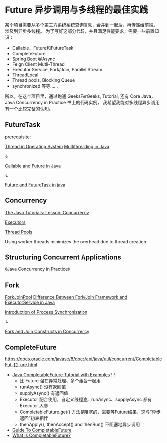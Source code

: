 # Future 异步调用与多线程的最佳实践

某个项目需要从多个第三方系统系统查询信息，合并到一起后，再传递给前端。
涉及到异步多线程。
为了写好这部分代码，并且满足性能要求，需要一些前置知识：
- Callable、Future和FutureTask
- CompleteFuture
- Spring Boot @Async
- Feign Client Mutli-Thread
- Executor Service, Fork/Join, Parallel Stream
- ThreadLocal
- Thread pools, Blocking Queue
- synchronized
等等……

所以，在这个项目里，通过跑通 GeeksForGeeks, Tutorial, 还有 Core Java，Java Concurrency in Practice 书上的代码实例，
我希望我能对多线程异步调用有一个比较完备的认知。


## FutureTask


prerequisite:

[Thread in Operating System](https://www.geeksforgeeks.org/thread-in-operating-system/)
[Multithreading in Java](https://www.geeksforgeeks.org/multithreading-in-java/)

↓

[Callable and Future in Java](https://www.geeksforgeeks.org/callable-future-java/)

↓

[Future and FutureTask in java](https://www.geeksforgeeks.org/future-and-futuretask-in-java/?ref=gcse)


## Concurrency

[The Java Tutorials: Lesson: Concurrency](https://docs.oracle.com/javase/tutorial/essential/concurrency/index.html)

[Executors](https://docs.oracle.com/javase/tutorial/essential/concurrency/executors.html)

[Thread Pools](https://docs.oracle.com/javase/tutorial/essential/concurrency/pools.html)

Using worker threads minimizes the overhead due to thread creation.

## Structuring Concurrent Applications

《Java Concurrency in Practice》

## Fork

[ForkJoinPool](https://www.geeksforgeeks.org/forkjoinpool-class-in-java-with-examples/)
[Difference Between Fork/Join Framework and ExecutorService in Java](https://www.geeksforgeeks.org/difference-between-fork-join-framework-and-executorservice-in-java/)

[Introduction of Process Synchronization](https://www.geeksforgeeks.org/introduction-of-process-synchronization/)

↓
 
[Fork and Join Constructs in Concurrency](https://www.geeksforgeeks.org/fork-and-join-constructs-in-concurrency/)


## CompleteFuture

https://docs.oracle.com/javase/8/docs/api/java/util/concurrent/CompletableFut【】ure.html

- [Java CompletableFuture Tutorial with Examples](https://www.callicoder.com/java-8-completablefuture-tutorial/) !!!
  - 比 Future 强在异常处理、多个组合一起用 
  - runAsync() 没有返回值
  - supplyAsync() 有返回值
  - Executor 配合使用，自定义线程池，runAsync、supplyAsync 都有 Executor 入参
  - CompletableFuture.get() 方法是阻塞的，需要等Future结果，这与“异步返回”初衷相悖
  - thenApply(), thenAccept() and thenRun() 不阻塞地异步调用
- [Guide To CompletableFuture](https://www.baeldung.com/java-completablefuture)
- [What is CompletableFuture?](https://www.javatpoint.com/completablefuture-in-java)